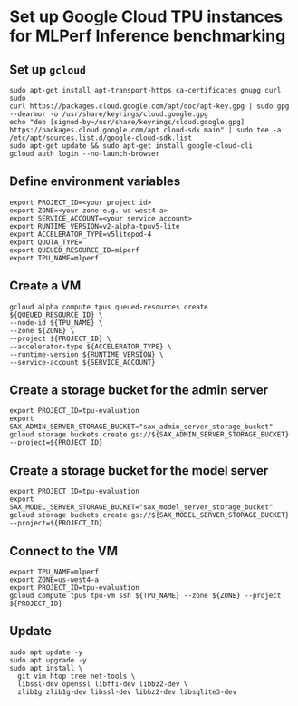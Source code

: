 # Set up Google Cloud TPU instances for MLPerf Inference benchmarking

## Set up `gcloud`
```
sudo apt-get install apt-transport-https ca-certificates gnupg curl sudo
curl https://packages.cloud.google.com/apt/doc/apt-key.gpg | sudo gpg --dearmor -o /usr/share/keyrings/cloud.google.gpg
echo "deb [signed-by=/usr/share/keyrings/cloud.google.gpg] https://packages.cloud.google.com/apt cloud-sdk main" | sudo tee -a /etc/apt/sources.list.d/google-cloud-sdk.list
sudo apt-get update && sudo apt-get install google-cloud-cli
gcloud auth login --no-launch-browser
```
## Define environment variables
```
export PROJECT_ID=<your project id>
export ZONE=<your zone e.g. us-west4-a>
export SERVICE_ACCOUNT=<your service account>
export RUNTIME_VERSION=v2-alpha-tpuv5-lite
export ACCELERATOR_TYPE=v5litepod-4
export QUOTA_TYPE=
export QUEUED_RESOURCE_ID=mlperf
export TPU_NAME=mlperf
```
## Create a VM
```
gcloud alpha compute tpus queued-resources create ${QUEUED_RESOURCE_ID} \
--node-id ${TPU_NAME} \
--zone ${ZONE} \
--project ${PROJECT_ID} \
--accelerator-type ${ACCELERATOR_TYPE} \
--runtime-version ${RUNTIME_VERSION} \
--service-account ${SERVICE_ACCOUNT}
```
## Create a storage bucket for the admin server
```
export PROJECT_ID=tpu-evaluation
export SAX_ADMIN_SERVER_STORAGE_BUCKET="sax_admin_server_storage_bucket"
gcloud storage buckets create gs://${SAX_ADMIN_SERVER_STORAGE_BUCKET} --project=${PROJECT_ID}
```
## Create a storage bucket for the model server
```
export PROJECT_ID=tpu-evaluation
export SAX_MODEL_SERVER_STORAGE_BUCKET="sax_model_server_storage_bucket"
gcloud storage buckets create gs://${SAX_MODEL_SERVER_STORAGE_BUCKET} --project=${PROJECT_ID}
```
## Connect to the VM
```
export TPU_NAME=mlperf
export ZONE=us-west4-a
export PROJECT_ID=tpu-evaluation
gcloud compute tpus tpu-vm ssh ${TPU_NAME} --zone ${ZONE} --project ${PROJECT_ID}
```
## Update
```
sudo apt update -y
sudo apt upgrade -y
sudo apt install \
  git vim htop tree net-tools \
  libssl-dev openssl libffi-dev libbz2-dev \
  zlib1g zlib1g-dev libssl-dev libbz2-dev libsqlite3-dev
```
